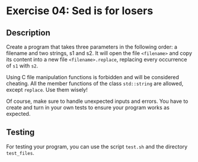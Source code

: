 # Exercise 04: Sed is for losers

## Description

Create a program that takes three parameters in the following order: a filename and two strings, s1 and s2. It will open the file `<filename>` and copy its content into a new file `<filename>.replace`, replacing every occurrence of `s1` with `s2`.

Using C file manipulation functions is forbidden and will be considered cheating. All the member functions of the class `std::string` are allowed, except `replace`. Use them wisely!

Of course, make sure to handle unexpected inputs and errors. You have to create and turn in your own tests to ensure your program works as expected.

## Testing

For testing your program, you can use the script `test.sh` and the directory `test_files`.
